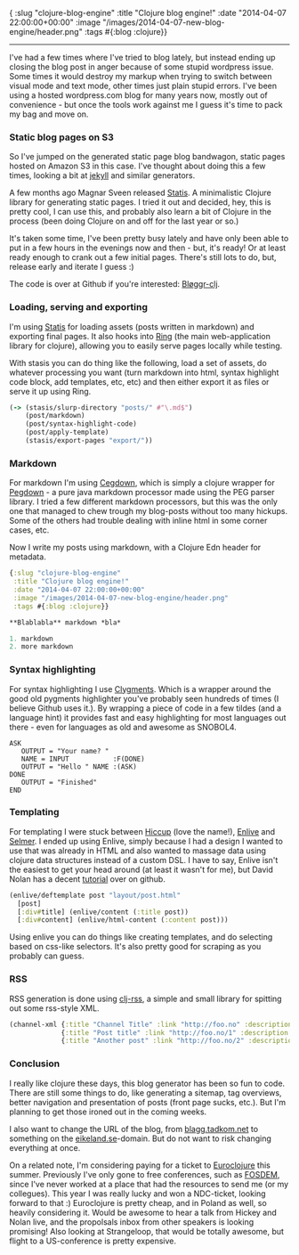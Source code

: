 { :slug "clojure-blog-engine"
  :title "Clojure blog engine!"
  :date "2014-04-07 22:00:00+00:00"
  :image "/images/2014-04-07-new-blog-engine/header.png"
  :tags #{:blog :clojure}}

------

I've had a few times where I've tried to blog lately, but instead ending up
closing the blog post in anger because of some stupid wordpress issue.
Some times it would destroy my markup when trying to switch between
visual mode and text mode, other times just plain stupid errors. I've
been using a hosted wordpress.com blog for many years now, mostly out
of convenience - but once the tools work against me I guess it's time
to pack my bag and move on.

### Static blog pages on S3 ###

So I've jumped on the generated static page blog bandwagon, static
pages hosted on Amazon S3 in this case. I've thought about doing this
a few times, looking a bit at [jekyll](http://jekyllrb.com/) and
similar generators.

A few months ago Magnar Sveen released
[Statis](https://github.com/magnars/stasis). A minimalistic Clojure library for
generating static pages. I tried it out and decided, hey, this is
pretty cool, I can use this, and probably also learn a bit of Clojure
in the process (been doing Clojure on and off for the last year or
so.)

It's taken some time, I've been pretty busy lately and have only been able to
put in a few hours in the evenings now and then - but, it's
ready! Or at least ready enough to crank out a few initial pages.
There's still lots to do, but, release early and iterate I guess :)

The code is over at Github if you're interested:
[Bløggr-clj](https://github.com/stianeikeland/bloggr-clj).

### Loading, serving and exporting ###

I'm using [Statis](https://github.com/magnars/stasis) for loading
assets (posts written in markdown) and exporting final pages. It also
hooks into [Ring](https://github.com/ring-clojure/ring) (the main
web-application library for clojure), allowing you to easily serve pages locally while testing.

With stasis you can do thing like the following, load a set of assets,
do whatever processing you want (turn markdown into html, syntax
highlight code block, add templates, etc, etc) and then either export
it as files or serve it up using Ring.

~~~ clojure
(-> (stasis/slurp-directory "posts/" #"\.md$")
    (post/markdown)
    (post/syntax-highlight-code)
    (post/apply-template)
    (stasis/export-pages "export/"))
~~~

### Markdown ###

For markdown I'm using [Cegdown](https://github.com/Raynes/cegdown),
which is simply a clojure wrapper for
[Pegdown](https://github.com/sirthias/pegdown) - a pure java markdown
processor made using the PEG parser library. I tried a few different
markdown processors, but this was the only one that managed to chew
trough my blog-posts without too many hickups. Some of the others had
trouble dealing with inline html in some corner cases, etc.

Now I write my posts using markdown, with a Clojure Edn header for
metadata.

~~~ clojure
{:slug "clojure-blog-engine"
 :title "Clojure blog engine!"
 :date "2014-04-07 22:00:00+00:00"
 :image "/images/2014-04-07-new-blog-engine/header.png"
 :tags #{:blog :clojure}}

**Blablabla** markdown *bla*

1. markdown
2. more markdown
~~~

### Syntax highlighting ###

For syntax highlighting I use
[Clygments](https://github.com/bfontaine/clygments). Which is a
wrapper around the good old pygments highlighter you've probably seen
hundreds of times (I believe Github uses it.). By wrapping a piece of
code in a few tildes (and a language hint) it provides fast and easy
highlighting for most languages out there - even for languages as old
and awesome as SNOBOL4.

~~~ snobol
ASK
   OUTPUT = "Your name? "
   NAME = INPUT           :F(DONE)
   OUTPUT = "Hello " NAME :(ASK)
DONE
   OUTPUT = "Finished"
END
~~~

### Templating ###

For templating I were stuck between
[Hiccup](https://github.com/weavejester/hiccup) (love the name!),
[Enlive](https://github.com/cgrand/enlive) and
[Selmer](https://github.com/yogthos/Selmer). I ended up using Enlive,
simply because I had a design I wanted to use that was already in
HTML and also wanted to massage data using clojure data structures
instead of a custom DSL. I have to say, Enlive isn't the easiest to get
your head around (at least it wasn't for me), but David Nolan has a
decent [tutorial](https://github.com/swannodette/enlive-tutorial/)
over on github.

~~~ clojure
(enlive/deftemplate post "layout/post.html"
  [post]
  [:div#title] (enlive/content (:title post))
  [:div#content] (enlive/html-content (:content post)))
~~~

Using enlive you can do things like creating templates, and do
selecting based on css-like selectors. It's also pretty good for
scraping as you probably can guess.

### RSS ###

RSS generation is done using
[clj-rss](https://github.com/yogthos/clj-rss), a simple and small
library for spitting out some rss-style XML.

``` clojure
(channel-xml {:title "Channel Title" :link "http://foo.no" :description "Channel desc"}
             {:title "Post title" :link "http://foo.no/1" :description "Content" :author "a@b.no"}
             {:title "Another post" :link "http://foo.no/2" :description "More content" :author "a@b.no"})
```

### Conclusion ###

I really like clojure these days, this blog generator has been
so fun to code. There are still some things to do, like
generating a sitemap, tag overviews, better navigation and
presentation of posts (front page sucks, etc.). But I'm planning to
get those ironed out in the coming weeks.

I also want to change the URL of the blog, from
[blagg.tadkom.net](http://blagg.tadkom.net) to something on the
[eikeland.se](http://eikeland.se)-domain. But do not want to risk
changing everything at once.

On a related note, I'm considering paying for a ticket to [Euroclojure](http://euroclojure.com/2014/)
this summer. Previously I've only gone to free conferences, such as
[FOSDEM](https://fosdem.org/2014/), since I've never worked at a place
that had the resources to send me (or my collegues). This year I was
really lucky and won a NDC-ticket, looking forward to that :)
Euroclojure is pretty cheap, and in Poland as well, so heavily considering it.
Would be awesome to hear a talk from Hickey and Nolan live, and the propolsals
inbox from other speakers is looking promising! Also looking at
Strangeloop, that would be totally awesome, but flight to a
US-conference is pretty expensive.
